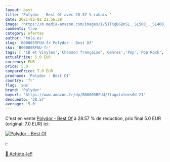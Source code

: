 ```yaml
---
layout: post
title: 'Polydor - Best Of avec 28.57 % rabais '
date: 2021-05-02 21:56:28
image: 'https://m.media-amazon.com/images/I/51TKgBGBnSL._SL500_._SL400_.jpg'
comments: true
category: ofertas
author: 'tole.es'
slug: 'B00005RFUU-fr Polydor - Best Of'
sku: 'B00005RFUU-fr'
tags: [ 'CD et Vinyles','Chanson française','Genres','Pop','Pop Rock','polydor', ]
actualPrice: 5.0 EUR
currency: EUR
price: 5.0
comparePrice: 7.0 EUR
prodname: 'Polydor - Best Of'
country: 'fr'
flag: '🇫🇷'
brand: 'Polydor'
buyurl: 'https://www.amazon.fr/dp/B00005RFUU/?tag=tolees0d-21'
descuento: '28.57'
average: '5.0'
---
```


C'est en vente [Polydor - Best Of](https://www.amazon.fr/dp/B00005RFUU/?tag=tolees0d-21)  à  28.57 % de réduction, prix final  5.0 EUR (original: 7.0 EUR) ici:

[![Polydor - Best Of](https://m.media-amazon.com/images/I/51TKgBGBnSL._SL500_._SL400_.jpg)](https://www.amazon.fr/dp/B00005RFUU/?tag=tolees0d-21)

ℹ️:


[🛒 Achète-le!!](https://www.amazon.fr/dp/B00005RFUU/?tag=tolees0d-21)
